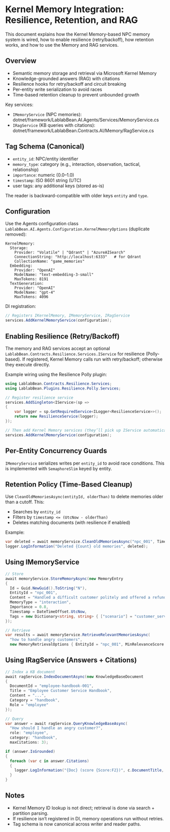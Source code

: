 # Kernel Memory Integration: Resilience, Retention, and RAG

This document explains how the Kernel Memory-based NPC memory system is wired, how to enable resilience (retry/backoff), how retention works, and how to use the Memory and RAG services.

## Overview

- Semantic memory storage and retrieval via Microsoft Kernel Memory
- Knowledge-grounded answers (RAG) with citations
- Resilience hooks for retry/backoff and circuit breaking
- Per-entity write serialization to avoid races
- Time-based retention cleanup to prevent unbounded growth

Key services:

- `IMemoryService` (NPC memories): dotnet/framework/LablabBean.AI.Agents/Services/MemoryService.cs
- `IRagService` (KB queries with citations): dotnet/framework/LablabBean.Contracts.AI/Memory/RagService.cs

## Tag Schema (Canonical)

- `entity_id`: NPC/entity identifier
- `memory_type`: category (e.g., interaction, observation, tactical, relationship)
- `importance`: numeric (0.0–1.0)
- `timestamp`: ISO 8601 string (UTC)
- user tags: any additional keys (stored as-is)

The reader is backward-compatible with older keys `entity` and `type`.

## Configuration

Use the Agents configuration class `LablabBean.AI.Agents.Configuration.KernelMemoryOptions` (duplicate removed):

```
KernelMemory:
  Storage:
    Provider: "Volatile" | "Qdrant" | "AzureAISearch"
    ConnectionString: "http://localhost:6333"   # for Qdrant
    CollectionName: "game_memories"
  Embedding:
    Provider: "OpenAI"
    ModelName: "text-embedding-3-small"
    MaxTokens: 8191
  TextGeneration:
    Provider: "OpenAI"
    ModelName: "gpt-4"
    MaxTokens: 4096
```

DI registration:

```csharp
// Registers IKernelMemory, IMemoryService, IRagService
services.AddKernelMemoryService(configuration);
```

## Enabling Resilience (Retry/Backoff)

The memory and RAG services accept an optional `LablabBean.Contracts.Resilience.Services.IService` for resilience (Polly-based). If registered, Kernel Memory calls run with retry/backoff; otherwise they execute directly.

Example wiring using the Resilience Polly plugin:

```csharp
using LablabBean.Contracts.Resilience.Services;
using LablabBean.Plugins.Resilience.Polly.Services;

// Register resilience service
services.AddSingleton<IService>(sp =>
{
    var logger = sp.GetRequiredService<ILogger<ResilienceService>>();
    return new ResilienceService(logger);
});

// Then add Kernel Memory services (they’ll pick up IService automatically)
services.AddKernelMemoryService(configuration);
```

## Per-Entity Concurrency Guards

`IMemoryService` serializes writes per `entity_id` to avoid race conditions. This is implemented with `SemaphoreSlim` keyed by entity.

## Retention Policy (Time-Based Cleanup)

Use `CleanOldMemoriesAsync(entityId, olderThan)` to delete memories older than a cutoff. This:

- Searches by `entity_id`
- Filters by `timestamp <= (UtcNow - olderThan)`
- Deletes matching documents (with resilience if enabled)

Example:

```csharp
var deleted = await memoryService.CleanOldMemoriesAsync("npc_001", TimeSpan.FromDays(30));
logger.LogInformation("Deleted {Count} old memories", deleted);
```

## Using IMemoryService

```csharp
// Store
await memoryService.StoreMemoryAsync(new MemoryEntry
{
  Id = Guid.NewGuid().ToString("N"),
  EntityId = "npc_001",
  Content = "Handled a difficult customer politely and offered a refund",
  MemoryType = "interaction",
  Importance = 0.8,
  Timestamp = DateTimeOffset.UtcNow,
  Tags = new Dictionary<string, string> { ["scenario"] = "customer_service" }
});

// Retrieve
var results = await memoryService.RetrieveRelevantMemoriesAsync(
  "how to handle angry customers",
  new MemoryRetrievalOptions { EntityId = "npc_001", MinRelevanceScore = 0.7, Limit = 5 });
```

## Using IRagService (Answers + Citations)

```csharp
// Index a KB document
await ragService.IndexDocumentAsync(new KnowledgeBaseDocument
{
  DocumentId = "employee-handbook-001",
  Title = "Employee Customer Service Handbook",
  Content = "...",
  Category = "handbook",
  Role = "employee"
});

// Query
var answer = await ragService.QueryKnowledgeBaseAsync(
  "How should I handle an angry customer?",
  role: "employee",
  category: "handbook",
  maxCitations: 3);

if (answer.IsGrounded)
{
  foreach (var c in answer.Citations)
  {
    logger.LogInformation("{Doc} (score {Score:F2})", c.DocumentTitle, c.RelevanceScore);
  }
}
```

## Notes

- Kernel Memory ID lookup is not direct; retrieval is done via search + partition parsing.
- If resilience isn’t registered in DI, memory operations run without retries.
- Tag schema is now canonical across writer and reader paths.

